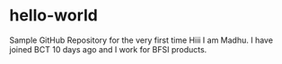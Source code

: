 # hello-world
Sample GitHub Repository for the very first time
Hiii I am Madhu. I have joined BCT 10 days ago and I work for BFSI products.
